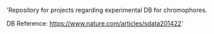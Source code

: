 'Repository for projects regarding experimental DB for chromophores.

DB Reference: https://www.nature.com/articles/sdata201422'
